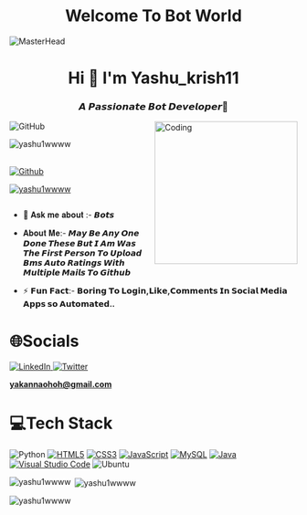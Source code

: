 
<h1 align="center">Welcome To Bot World</h1>

![MasterHead](https://camo.githubusercontent.com/e20822b4282c07ffd010cd05f855a6561d3b62358ca9e607e4901288dd748fcb/68747470733a2f2f63646e2e6472696262626c652e636f6d2f75736572732f323133313939332f73637265656e73686f74732f343934383733362f74686f75676874776f726b732d6769665f6472696262626c652e676966)

<h1 align="center">Hi 👋 I'm Yashu_krish11</h1>
<h3 align="center">𝘼 𝙋𝙖𝙨𝙨𝙞𝙤𝙣𝙖𝙩𝙚 𝘽𝙤𝙩 𝘿𝙚𝙫𝙚𝙡𝙤𝙥𝙚𝙧🤖</h3>
<img align="right" alt="Coding" width="250" src="https://i.pinimg.com/originals/a4/10/2c/a4102c88e38d11babed2452d9ebd582c.gif")
     
![GitHub](https://img.shields.io/badge/github-%23121011.svg?style=for-the-badge&logo=github&logoColor=white)

<p align="left"> <img src="https://komarev.com/ghpvc/?username=yashu1wwww&label=Profile Visitors%20&color=0e75b6&style=flat" alt="yashu1wwww" /> </p>

<br> [![Github](https://img.shields.io/github/followers/yashu1wwww??label=Followers&logo=Github)](https://github.com/yashu1wwww)

<p align="left"> <a href="https://github.com/ryo-ma/github-profile-trophy"><img src="https://github-profile-trophy.vercel.app/?username=yashu1wwww" alt="yashu1wwww" /></a> </p>

<p align="left"> <a href="https://twitter.com/" target="blank"><img src="https://img.shields.io/twitter/follow/?logo=twitter&style=for-the-badge" alt="" /></a> </p>

- 💬 𝐀𝐬𝐤 𝐦𝐞 𝐚𝐛𝐨𝐮𝐭 :- **𝘽𝙤𝙩𝙨**

- 𝐀𝐛𝐨𝐮𝐭 𝐌𝐞:- **𝙈𝙖𝙮 𝘽𝙚 𝘼𝙣𝙮 𝙊𝙣𝙚 𝘿𝙤𝙣𝙚 𝙏𝙝𝙚𝙨𝙚 𝘽𝙪𝙩 𝙄 𝘼𝙢 𝙒𝙖𝙨 𝙏𝙝𝙚 𝙁𝙞𝙧𝙨𝙩 𝙋𝙚𝙧𝙨𝙤𝙣 𝙏𝙤 𝙐𝙥𝙡𝙤𝙖𝙙 𝘽𝙢𝙨 𝘼𝙪𝙩𝙤 𝙍𝙖𝙩𝙞𝙣𝙜𝙨 𝙒𝙞𝙩𝙝 𝙈𝙪𝙡𝙩𝙞𝙥𝙡𝙚 𝙈𝙖𝙞𝙡𝙨 𝙏𝙤 𝙂𝙞𝙩𝙝𝙪𝙗**

- ⚡ **𝗙𝘂𝗻 𝗙𝗮𝗰𝘁**:- **𝗕𝗼𝗿𝗶𝗻𝗴 𝗧𝗼 𝗟𝗼𝗴𝗶𝗻,𝗟𝗶𝗸𝗲,𝗖𝗼𝗺𝗺𝗲𝗻𝘁𝘀 𝗜𝗻 𝗦𝗼𝗰𝗶𝗮𝗹 𝗠𝗲𝗱𝗶𝗮 𝗔𝗽𝗽𝘀 𝘀𝗼 𝗔𝘂𝘁𝗼𝗺𝗮𝘁𝗲𝗱..**

# 🌐Socials
[![LinkedIn](https://img.shields.io/badge/LinkedIn-0077B5?style=for-the-badge&logo=linkedin&logoColor=white)
](https://www.linkedin.com/in/yashawanth-r-750b7918b/)
[![Twitter](https://img.shields.io/badge/Twitter-1DA1F2?style=for-the-badge&logo=twitter&logoColor=white)](https://twitter.com/Botter_11)

**yakannaohoh@gmail.com**




# 💻Tech Stack
![Python](https://img.shields.io/badge/python-3670A0?style=for-the-badge&logo=python&logoColor=ffdd54)
[![HTML5](https://img.shields.io/badge/HTML5-E34F26?style=for-the-badge&logo=html5&logoColor=white)](https://html.com/)
[![CSS3](https://img.shields.io/badge/CSS3-1572B6?style=for-the-badge&logo=css3&logoColor=white)](https://www.w3.org/Style/CSS/Overview.en.html)
[![JavaScript](https://img.shields.io/badge/javascript-%23323330.svg?style=for-the-badge&logo=javascript&logoColor=%23F7DF1E)](https://www.javascript.com/)
[![MySQL](https://img.shields.io/badge/MySQL-005C84?style=for-the-badge&logo=mysql&logoColor=white)](https://www.mysql.com/)
[![Java](https://img.shields.io/badge/Java-ED8B00?style=for-the-badge&logo=java&logoColor=white)](https://www.java.com/en/)
[![Visual Studio Code](https://img.shields.io/badge/Visual_Studio_Code-0078D4?style=for-the-badge&logo=visual%20studio%20code&logoColor=white)](https://code.visualstudio.com/)
![Ubuntu](https://img.shields.io/badge/Ubuntu-E95420?style=for-the-badge&logo=ubuntu&logoColor=white)

<p><img align="left" src="https://github-readme-stats.vercel.app/api/top-langs?username=yashu1wwww&show_icons=true&locale=en&layout=compact" alt="yashu1wwww" /></p>

<p>&nbsp;<img align="center" src="https://github-readme-stats.vercel.app/api?username=yashu1wwww&show_icons=true&locale=en" alt="yashu1wwww" /></p>

<p><img align="center" src="https://github-readme-streak-stats.herokuapp.com/?user=yashu1wwww&" alt="yashu1wwww" /></p>

